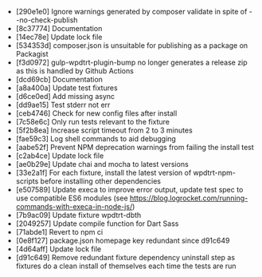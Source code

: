 * [290e1e0] Ignore warnings generated by composer validate in spite of --no-check-publish
* [8c37774] Documentation
* [14ec78e] Update lock file
* [534353d] composer.json is unsuitable for publishing as a package on Packagist
* [f3d0972] gulp-wpdtrt-plugin-bump no longer generates a release zip as this is handled by Github Actions
* [dcd69cb] Documentation
* [a8a400a] Update test fixtures
* [d6ce0ed] Add missing async
* [dd9ae15] Test stderr not err
* [ceb4746] Check for new config files after install
* [7c58e6c] Only run tests relevant to the fixture
* [5f2b8ea] Increase script timeout from 2 to 3 minutes
* [fae59c3] Log shell commands to aid debugging
* [aabe52f] Prevent NPM deprecation warnings from failing the install test
* [c2ab4ce] Update lock file
* [ae0b29e] Update chai and mocha to latest versions
* [33e2a1f] For each fixture, install the latest version of wpdtrt-npm-scripts before installing other dependencies
* [e507589] Update execa to improve error output, update test spec to use compatible ES6 modules (see https://blog.logrocket.com/running-commands-with-execa-in-node-js/)
* [7b9ac09] Update fixture wpdtrt-dbth
* [2049257] Update compile function for Dart Sass
* [71abde1] Revert to npm ci
* [0e8f127] package.json homepage key redundant since d91c649
* [4d64aff] Update lock file
* [d91c649] Remove redundant fixture dependency uninstall step as fixtures do a clean install of themselves each time the tests are run

